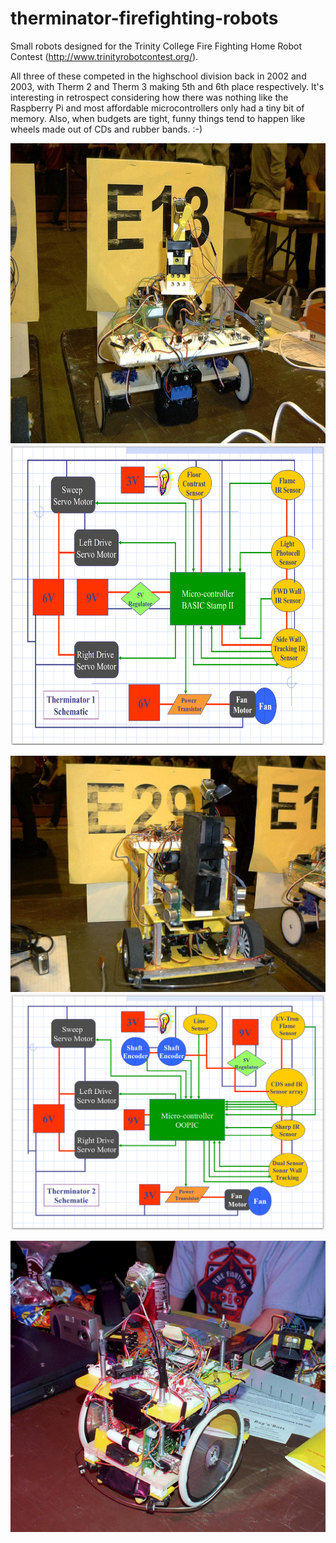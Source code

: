 # therminator-firefighting-robots
Small robots designed for the Trinity College Fire Fighting Home Robot Contest (http://www.trinityrobotcontest.org/).

All three of these competed in the highschool division back in 2002 and 2003, with Therm 2 and Therm 3 making 5th and 6th place respectively. It's interesting in retrospect considering how there was nothing like the Raspberry Pi and most affordable microcontrollers only had a tiny bit of memory. Also, when budgets are tight, funny things tend to happen like wheels made out of CDs and rubber bands. :-)

<img src="https://github.com/RyanDellana/therminator-firefighting-robots/blob/master/Therminator1.jpg" width=640px height=480px />
<img src="https://github.com/RyanDellana/therminator-firefighting-robots/blob/master/Therminator1_schematic.png" width=640px height=480px />


![Therminator 2 Robot](https://github.com/RyanDellana/therminator-firefighting-robots/blob/master/Therminator2.jpg)
![Therminator 2 Schematic](https://github.com/RyanDellana/therminator-firefighting-robots/blob/master/Therminator2_schematic.png)


![Therminator 3 Robot](https://github.com/RyanDellana/therminator-firefighting-robots/blob/master/Therminator_3.jpg)

